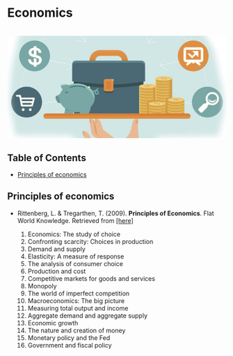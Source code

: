 # Economics

<br>![miscellaneous image](https://raw.githubusercontent.com/AnselmoGPP/Learn_Computer_Science/master/resources/economics.jpg)

## Table of Contents
+ [Principles of economics](#principles-of-economics)


## Principles of economics

- Rittenberg, L. & Tregarthen, T. (2009). **Principles of Economics**. Flat World Knowledge. Retrieved from [[here]](https://open.umn.edu/opentextbooks/textbooks/32)

  1. Economics: The study of choice
  2. Confronting scarcity: Choices in production
  3. Demand and supply
  5. Elasticity: A measure of response
  7. The analysis of consumer choice
  8. Production and cost
  9. Competitive markets for goods and services
  10. Monopoly
  11. The world of imperfect competition
  20. Macroeconomics: The big picture
  21. Measuring total output and income
  22. Aggregate demand and aggregate supply
  23. Economic growth
  24. The nature and creation of money
  26. Monetary policy and the Fed
  27. Government and fiscal policy
  



